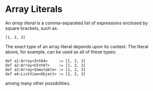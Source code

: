 Array Literals
==============

An *array literal* is a comma-separated list of expressions enclosed by square brackets, such as:

    [1, 2, 3]

The exact type of an array literal depends upon its context. The literal above, for example, can be
used as all of these types:

    def a1:Array<Int64>     := [1, 2, 3]
    def a2:Array<UInt8?>    := [1, 2, 3]
    def a3:Array<Immutable> := [1, 2, 3]
    def a4:ListView<Object> := [1, 2, 3]

among many other possibilities.

